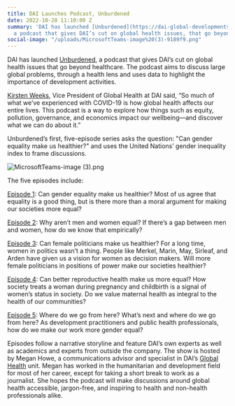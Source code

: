 ```yaml
---
title: DAI Launches Podcast, Unburdened
date: 2022-10-28 11:10:00 Z
summary: 'DAI has launched [Unburdened](https://dai-global-developments.com/unburdened-podcast),
  a podcast that gives DAI’s cut on global health issues, that go beyond healthcare. '
social-image: "/uploads/MicrosoftTeams-image%20(3)-9189f9.png"
---
```


DAI has launched [Unburdened](https://dai-global-developments.com/unburdened-podcast), a podcast that gives DAI’s cut on global health issues that go beyond healthcare. The podcast aims to discuss large global problems, through a health lens and uses data to highlight the importance of development activities.  

[Kirsten Weeks](https://www.dai.com/who-we-are/our-team/kirsten-weeks), Vice President of Global Health at DAI said, “So much of what we’ve experienced with COVID-19 is how global health affects our entire lives. This podcast is a way to explore how things such as equity, pollution, governance, and economics impact our wellbeing—and discover what we can do about it.” 

Unburdened’s first, five-episode series asks the question: "Can gender equality make us healthier?" and uses the United Nations’ gender inequality index to frame discussions. 

![MicrosoftTeams-image (3).png](/uploads/MicrosoftTeams-image%20(3).png)

The five episodes include: 

[Episode 1](https://dai-global-developments.com/unburdened-season-1/episode-1/): Can gender equality make us healthier? Most of us agree that equality is a good thing, but is there more than a moral argument for making our societies more equal?  

[Episode 2](https://dai-global-developments.com/unburdened-season-1/episode-2/): Why aren’t men and women equal? If there’s a gap between men and women, how do we know that empirically?  

[Episode 3](https://dai-global-developments.com/unburdened-season-1/episode-3/): Can female politicians make us healthier? For a long time, women in politics wasn’t a thing. People like Merkel, Marin, May, Sirleaf, and Arden have given us a vision for women as decision makers. Will more female politicians in positions of power make our societies healthier?   

[Episode 4](https://dai-global-developments.com/unburdened-season-1/episode-4/): Can better reproductive health make us more equal? How society treats a woman during pregnancy and childbirth is a signal of women’s status in society. Do we value maternal health as integral to the health of our communities?  

[Episode 5](https://dai-global-developments.com/unburdened-season-1/episode-5/): Where do we go from here? What’s next and where do we go from here? As development practitioners and public health professionals, how do we make our work more gender equal?   

Episodes follow a narrative storyline and feature DAI’s own experts as well as academics and experts from outside the company. The show is hosted by Megan Howe, a communications advisor and specialist in DAI’s [Global Health](https://www.dai.com/our-work/solutions/global-health) unit. Megan has worked in the humanitarian and development field for most of her career, except for taking a short break to work as a journalist. She hopes the podcast will make discussions around global health accessible, jargon-free, and inspiring to health and non-health professionals alike.  